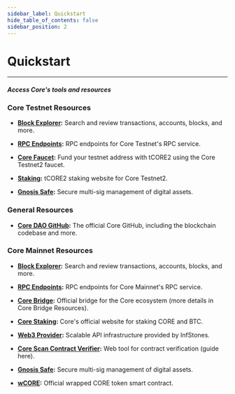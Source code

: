 ```yaml
---
sidebar_label: Quickstart
hide_table_of_contents: false
sidebar_position: 2
---
```


# Quickstart
---

#### _Access Core's tools and resources_

### Core Testnet Resources

* **[Block Explorer](https://scan.test.btcs.network/):** Search and review transactions, accounts, blocks, and more.

* **[RPC Endpoints](https://chainlist.org/chain/1115):** RPC endpoints for Core Testnet's RPC service.

* **[Core Faucet](https://scan.test2.btcs.network/faucet):** Fund your testnet address with tCORE2 using the Core Testnet2 faucet.

* **[Staking](https://stake.test2.btcs.network/):** tCORE2 staking website for Core Testnet2.

* **[Gnosis Safe](https://safe.test2.btcs.network/welcome):** Secure multi-sig management of digital assets.

### General Resources

* **[Core DAO GitHub](https://github.com/coredao-org):** The official Core GitHub, including the blockchain codebase and more.

### Core Mainnet Resources

* **[Block Explorer](https://scan.coredao.org/):** Search and review transactions, accounts, blocks, and more.

* **[RPC Endpoints](https://chainlist.org/chain/1116):** RPC endpoints for Core Mainnet's RPC service.

* **[Core Bridge](https://bridge.coredao.org/):** Official bridge for the Core ecosystem (more details in Core Bridge Resources).

* **[Core Staking](https://stake.coredao.org/):** Core's official website for staking CORE and BTC.

* **[Web3 Provider](https://cloud.infstones.com/login):** Scalable API infrastructure provided by InfStones.

* **[Core Scan Contract Verifier](https://scan.coredao.org/verifyContract):** Web tool for contract verification (guide here).

* **[Gnosis Safe](https://safe.coredao.org/welcome):** Secure multi-sig management of digital assets.

* **[wCORE](https://scan.coredao.org/address/0x191e94fa59739e188dce837f7f6978d84727ad01):** Official wrapped CORE token smart contract.
